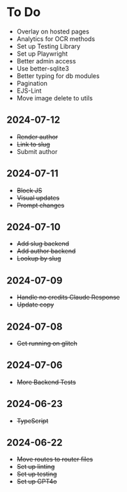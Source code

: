# To Do

- Overlay on hosted pages
- Analytics for OCR methods
- Set up Testing Library
- Set up Playwright
- Better admin access
- Use better-sqlite3
- Better typing for db modules
- Pagination
- EJS-Lint
- Move image delete to utils

## 2024-07-12

- ~~Render author~~
- ~~Link to slug~~
- Submit author

## 2024-07-11

- ~~Block JS~~
- ~~Visual updates~~
- ~~Prompt changes~~

## 2024-07-10

- ~~Add slug backend~~
- ~~Add author backend~~
- ~~Lookup by slug~~

## 2024-07-09

- ~~Handle no credits Claude Response~~
- ~~Update copy~~

## 2024-07-08

- ~~Get running on glitch~~

## 2024-07-06

- ~~More Backend Tests~~

## 2024-06-23

- ~~TypeScript~~

## 2024-06-22

- ~~Move routes to router files~~
- ~~Set up linting~~
- ~~Set up testing~~
- ~~Set up GPT4o~~
